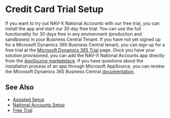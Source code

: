 # Credit Card Trial Setup

If you want to try out NAV-X National Accounts with our free trial, you can install the app and start our 30 day free trial. You can use the full functionality for 30 days free in any environment (production and sandboxes) in your Business Central Tenant. If you have not yet signed up for a Microsoft Dynamics 365 Business Central tenant, you can sign up for a free trial at the [Microsoft Dynamics 365 Trial](https://trials.dynamics.com/Dynamics365/Signup/businesscentral) page. Once you have your solution provisioned, you can add the NAV-X National Accounts app directly from the [AppSource marketplace](https://appsource.microsoft.com/en-US/product/dynamics-365-for-financials/PUBID.navx%7CAID.1385a535-b738-4a53-b6e0-1bf8c2f555f0%7CPAPPID.afc88ae1-eeb5-403f-b6b1-cbeb5d724f49). If you have questions about the installation process of an app through Microsoft AppSource, you can review the Microsoft Dynamics 365 Business Central [documentation](https://docs.microsoft.com/en-US/dynamics365/business-central/ui-extensions).

## See Also

- [Assisted Setup](getting-started.md)
- [National Accounts Setup](national-accounts-setup.md)
- [Free Trial](http://nationalaccounts.nav-x.com/free-trial/)

